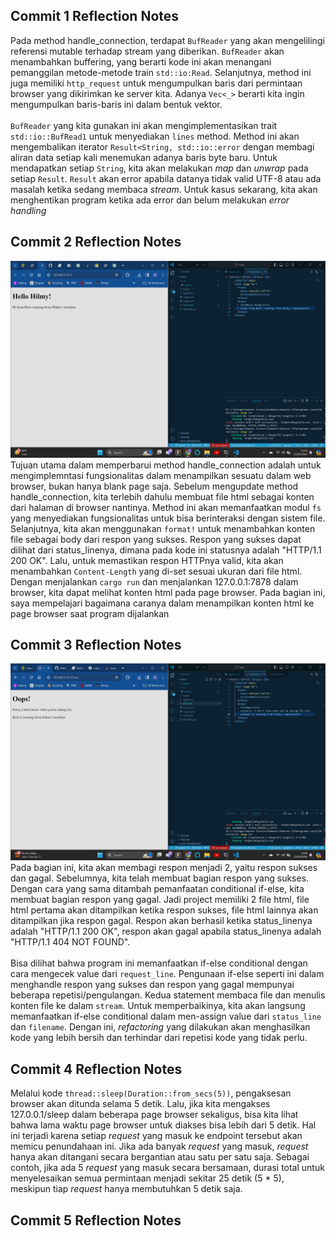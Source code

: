 ## Commit 1 Reflection Notes
Pada method handle_connection, terdapat `BufReader` yang akan mengelilingi referensi mutable terhadap stream yang diberikan. `BufReader` akan menambahkan buffering, yang berarti kode ini akan menangani pemanggilan metode-metode train `std::io:Read`. Selanjutnya, method ini juga memiliki `http_request` untuk mengumpulkan baris dari permintaan browser yang dikirimkan ke server kita. Adanya `Vec<_>` berarti kita ingin mengumpulkan baris-baris ini dalam bentuk vektor. 
<br>
<br>
`BufReader` yang kita gunakan ini akan mengimplementasikan trait `std::io::BufRead1` untuk menyediakan `lines` method. Method ini akan mengembalikan iterator `Result<String, std::io::error` dengan membagi aliran data setiap kali menemukan adanya baris byte baru. Untuk mendapatkan setiap `String`, kita akan melakukan *map* dan *unwrap* pada setiap `Result`. `Result` akan error apabila datanya tidak valid UTF-8 atau ada masalah ketika sedang membaca *stream*. Untuk kasus sekarang, kita akan menghentikan program ketika ada error dan belum melakukan *error handling*

## Commit 2 Reflection Notes
![Commit 2 screen capture](/assets/images/commit2.png)
Tujuan utama dalam memperbarui method handle_connection adalah untuk mengimplemntasi fungsionalitas dalam menampilkan sesuatu dalam web browser, bukan hanya blank page saja. Sebelum mengupdate method handle_connection, kita terlebih dahulu membuat file html sebagai konten dari halaman di browser nantinya. Method ini akan memanfaatkan modul `fs` yang menyediakan fungsionalitas untuk bisa berinteraksi dengan sistem file. Selanjutnya, kita akan menggunakan `format!` untuk menambahkan konten file sebagai body dari respon yang sukses. Respon yang sukses dapat dilihat dari status_linenya, dimana pada kode ini statusnya adalah "HTTP/1.1 200 OK". Lalu, untuk memastikan respon HTTPnya valid, kita akan menambahkan `Content-Length` yang di-set sesuai ukuran dari file html. Dengan menjalankan `cargo run` dan menjalankan 127.0.0.1:7878 dalam browser, kita dapat melihat konten html pada page browser. Pada bagian ini, saya mempelajari bagaimana caranya dalam menampilkan konten html ke page browser saat program dijalankan

## Commit 3 Reflection Notes
![Commit 3 screen capture](/assets/images/commit3.png)
Pada bagian ini, kita akan membagi respon menjadi 2, yaitu respon sukses dan gagal. Sebelumnya, kita telah membuat bagian respon yang sukses. Dengan cara yang sama ditambah pemanfaatan conditional if-else, kita membuat bagian respon yang gagal. Jadi project memiliki 2 file html, file html pertama akan ditampilkan ketika respon sukses, file html lainnya akan ditampilkan jika respon gagal. Respon akan berhasil ketika status_linenya adalah "HTTP/1.1 200 OK", respon akan gagal apabila status_linenya adalah "HTTP/1.1 404 NOT FOUND". 
<br>
<br>
Bisa dilihat bahwa program ini memanfaatkan if-else conditional dengan cara mengecek value dari `request_line`. Pengunaan if-else seperti ini dalam menghandle respon yang sukses dan respon yang gagal mempunyai beberapa repetisi/pengulangan. Kedua statement membaca file dan menulis konten file ke dalam `stream`. Untuk memperbaikinya, kita akan langsung memanfaatkan if-else conditional dalam men-assign value dari `status_line` dan `filename`. Dengan ini, *refactoring* yang dilakukan akan menghasilkan kode yang lebih bersih dan terhindar dari repetisi kode yang tidak perlu.

## Commit 4 Reflection Notes
Melalui kode `thread::sleep(Duration::from_secs(5))`, pengaksesan browser akan ditunda selama 5 detik. Lalu, jika kita mengakses 127.0.0.1/sleep dalam beberapa page browser sekaligus, bisa kita lihat bahwa lama waktu page browser untuk diakses bisa lebih dari 5 detik. Hal ini terjadi karena setiap *request* yang masuk ke endpoint tersebut akan memicu penundahaan ini. Jika ada banyak *request* yang masuk, *request* hanya akan ditangani secara bergantian atau satu per satu saja. Sebagai contoh, jika ada 5 *request* yang masuk secara bersamaan, durasi total untuk menyelesaikan semua permintaan menjadi sekitar 25 detik (5 * 5), meskipun tiap *request* hanya membutuhkan 5 detik saja. 

## Commit 5 Reflection Notes
